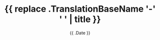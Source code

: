 ---
draft: true
title: "{{ replace .TranslationBaseName '-' ' ' | title }}"
#menutitle: 
description: 
lead: 
thumbnail: ""
date: "{{ .Date }}"
categories:
  - "news"
tags:
  - ""
authorbox: true
sidebar: true
pager: false
#menu: main
#weight: 10
# --- must be in the leaf bundle folder or static
#thumbnail: ""
---